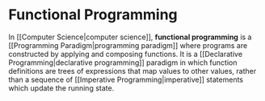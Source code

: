 # Functional Programming
In [[Computer Science|computer science]], **functional programming** is a [[Programming Paradigm|programming paradigm]] where programs are constructed by applying and composing functions. It is a [[Declarative Programming|declarative programming]] paradigm in which function definitions are trees of expressions that map values to other values, rather than a sequence of [[Imperative Programming|imperative]] statements which update the running state.
